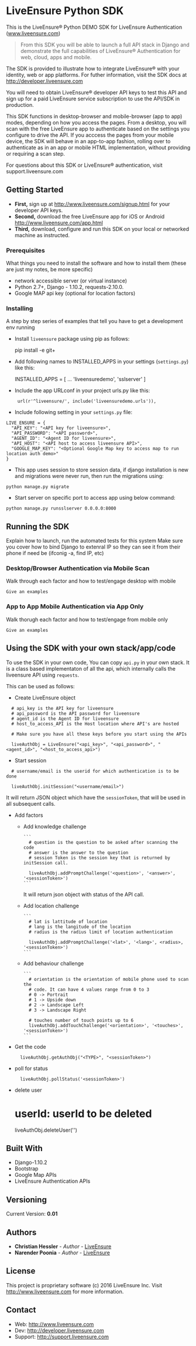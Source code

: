 # LiveEnsure Python SDK

This is the LiveEnsure® Python DEMO SDK for LiveEnsure Authentication (www.liveensure.com)
>From this SDK you will be able to launch a full API stack in Django and demonstrate the 
full capabilities of LiveEnsure® Authentication for web, cloud, apps and mobile.

The SDK is provided to illustrate how to integrate LiveEnsure® with your identity, web or
app platforms. For futher information, visit the SDK docs at http://developer.liveensure.com 

You will need to obtain LiveEnsure® developer API keys to test this API and sign up for a 
paid LiveEnsure service subscription to use the API/SDK in production. 

This SDK functions in desktop-browser and mobile-browser (app to app) modes, depending on how
you access the pages. From a desktop, you will scan with the free LiveEnsure app to authenticate
based on the settings you configure to drive the API. If you acccess the pages from your mobile
device, the SDK will behave in an app-to-app fashion, rolling over to authenticate as in an app
or mobile HTML implementation, without providing or requiring a scan step. 

For questions about this SDK or LiveEnsure® authentication, visit support.liveensure.com 

## Getting Started

* **First,** sign up at http://www.liveensure.com/signup.html for your developer API keys.
* **Second,** download the free LiveEnsure app for iOS or Android http://www.liveensure.com/app.html
* **Third,** download, configure and run this SDK on your local or networked machine as instructed.

### Prerequisites

What things you need to install the software and how to install them
(these are just my notes, be more specific)

- network accessible server (or virtual instance)
- Python 2.7+, Django - 1.10.2, requests-2.10.0.
- Google MAP api key (optional for location factors)

### Installing

A step by step series of examples that tell you have to get a development env running

* Install `liveensure` package using pip as follows:
    
    pip install -e git+

* Add following names to INSTALLED_APPS in your settings (`settings.py`) like this:

    INSTALLED_APPS = [
       ...
       'liveensuredemo',
       'sslserver'
     ]

* Include the app URLconf in your project urls.py like this:

       url(r'^liveensure/', include('liveensuredemo.urls')),


* Include following setting in your `settings.py` file:

```    
LIVE_ENSURE = {
  "API_KEY": "<API key for liveensure>",
  "API_PASSWORD": "<API password>",
  "AGENT_ID": "<Agent ID for liveensure>",
  "API_HOST": "<API host to access liveensure API>",
  "GOOGLE_MAP_KEY": "<Optional Google Map key to access map to run location auth demo>"
}

```

* This app uses session to store session data, if django installation is new and migrations were never run, then run the migrations using:

```    
python manage.py migrate
```

* Start server on specific port to access app using below command:

```
python manage.py runsslserver 0.0.0.0:8000
```


## Running the SDK

Explain how to launch, run the automated tests for this system
Make sure you cover how to bind Django to extenral IP so they
can see it from their phone if need be (ifconig -a, find IP, etc)

### Desktop/Browser Authentication via Mobile Scan

Walk through each factor and how to test/engage desktop with mobile

```
Give an examples
```

### App to App Mobile Authentication via App Only

Walk thorugh each factor and how to test/engage from mobile only

```
Give an examples
```

## Using the SDK with your own stack/app/code

To use the SDK in your own code, You can copy `api.py` in your own stack. It is a class based
implementaton of all the api, which internally calls the liveensure API using `requests`.

This can be used as follows:
- Create LiveEnsure object

```  
  # api_key is the API key for liveensure
  # api_password is the API password for liveensure 
  # agent_id is the Agent ID for liveensure
  # host_to_access_API is the Host location where API's are hosted
  
  # Make sure you have all these keys before you start using the APIs
  
  liveAuthObj = LiveEnsure("<api_key>", "<api_password>", "<agent_id>", "<host_to_access_api>")
```

- Start session

```      
  # username/email is the userid for which authentication is to be done

  liveAuthObj.initSession("<username/email>")
```

  It will return JSON object which have the `sessionToken`, that will be used in all subsequent calls.
  

- Add factors
    * Add knowledge challenge

          ```          
            # question is the question to be asked after scanning the code
            # answer is the answer to the question 
            # session Token is the session key that is returned by initSession call.
    
            liveAuthObj.addPromptChallenge('<question>', '<answer>', '<sessionToken>')
          ```

      It will return json object with status of the API call.

    * Add location challenge

          ```
            # lat is lattitude of location
            # lang is the langitude of the location
            # radius is the radius limit of location authentication
            
            liveAuthObj.addPromptChallenge('<lat>', '<lang>', <radius>, '<sessionToken>')
          ```

    * Add behaviour challenge
          
          ```
            # orientation is the orientation of mobile phone used to scan the 
            # code. It can have 4 values range from 0 to 3
            # 0 -> Portrait
            # 1 -> Upside down
            # 2 -> Landscape Left
            # 3 -> Landscape Right
            
            # touches number of touch points up to 6
            liveAuthObj.addTouchChallenge('<orientation>', '<touches>', '<sessionToken>')
          ```
- Get the code
      
        liveAuthObj.getAuthObj("<TYPE>", "<sessionToken>")

- poll for status
      
        liveAuthObj.pollStatus('<sessionToken>')

- delete user
    
    # userId: userId to be deleted
    liveAuthObj.deleteUser('<userId>')

## Built With

* Django-1.10.2
* Bootstrap
* Google Map APIs
* LiveEnsure Authentication APIs


## Versioning

Current Version: **0.01**

## Authors

* **Christian Hessler** - *Author* - [LiveEnsure](https://github.com/LiveEnsure)
* **Narender Poonia** - *Author* - [LiveEnsure](https://github.com/LiveEnsure)


## License

This project is proprietary software (c) 2016 LiveEnsure Inc. 
Visit http://www.liveensure.com for more information.

## Contact

* Web: http://www.liveensure.com 
* Dev: http://developer.liveensure.com
* Support: http://support.liveensure.com 

